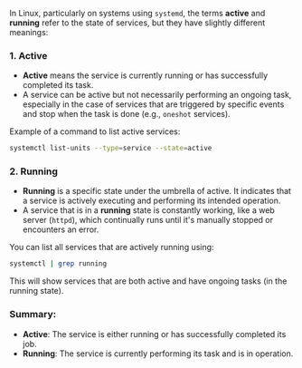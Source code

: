In Linux, particularly on systems using `systemd`, the terms **active** and **running** refer to the state of services, but they have slightly different meanings:

### 1. **Active**
- **Active** means the service is currently running or has successfully completed its task.
- A service can be active but not necessarily performing an ongoing task, especially in the case of services that are triggered by specific events and stop when the task is done (e.g., `oneshot` services).

Example of a command to list active services:

```bash
systemctl list-units --type=service --state=active
```

### 2. **Running**
- **Running** is a specific state under the umbrella of active. It indicates that a service is actively executing and performing its intended operation.
- A service that is in a **running** state is constantly working, like a web server (`httpd`), which continually runs until it's manually stopped or encounters an error.

You can list all services that are actively running using:

```bash
systemctl | grep running
```

This will show services that are both active and have ongoing tasks (in the running state).

### Summary:
- **Active**: The service is either running or has successfully completed its job.
- **Running**: The service is currently performing its task and is in operation.

